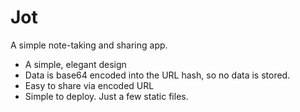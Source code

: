 Jot
=======

A simple note-taking and sharing app.

* A simple, elegant design
* Data is base64 encoded into the URL hash, so no data is stored.
* Easy to share via encoded URL
* Simple to deploy. Just a few static files.
